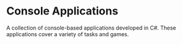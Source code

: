 # Console Applications
A collection of console-based applications developed in C#. These applications cover a variety of tasks and games.
